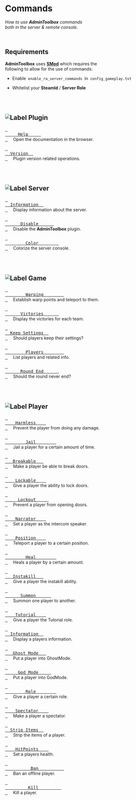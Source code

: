 
<a name = 'Top'></a>

# Commands

*How to use **AdminToolbox** commands* <br>
*both in the server & remote console.*

<br>

## Requirements

**AdminToolbox** uses **[SMod]** which requires the <br>
following to allow for the use of commands:

- Enable  `enable_ra_server_commands`  in  `config_gameplay.txt`

- Whitelist your **SteamId** / **Server Role**

<br>
<br>

## ![Label Plugin]

[<kbd> <br>     Help     <br> </kbd>][Plugin Help]   
Open the documentation in the browser.

[<kbd> <br>  Version  <br> </kbd>][Plugin Version]   
Plugin version related operations.

<br>
<br>

## ![Label Server]

[<kbd> <br>  Information  <br> </kbd>][Server Info]   
Display information about the server.

[<kbd> <br>      Disable      <br> </kbd>][Server Disable]   
Disable the **AdminToolbox** plugin.

[<kbd> <br>        Color        <br> </kbd>][Server Color]   
Colorize the server console.

<br>
<br>

## ![Label Game]

[<kbd> <br>        Warping        <br> </kbd>][Game Warp]   
Establish warp points and teleport to them.

[<kbd> <br>      Victories      <br> </kbd>][Game Victory]   
Display the victories for each team.

[<kbd> <br>  Keep Settings  <br> </kbd>][Game Remember]   
Should players keep their settings?

[<kbd> <br>        Players        <br> </kbd>][Game Players]   
List players and related info.

[<kbd> <br>      Round End      <br> </kbd>][Game End]   
Should the round never end?

<br>
<br>
  
## ![Label Player]

[<kbd> <br>    Harmless    <br> </kbd>][Player Harmless]   
Prevent the player from doing any damage.

[<kbd> <br>        Jail        <br> </kbd>][Player Jail]   
Jail a player for a certain amount of time.

[<kbd> <br>   Breakable   <br> </kbd>][Player Break]   
Make a player be able to break doors.

[<kbd> <br>    Lockable    <br> </kbd>][Player Keys]   
Give a player the ability to lock doors.

[<kbd> <br>     Lockout     <br> </kbd>][Player Locked]   
Prevent a player from opening doors.

[<kbd> <br>    Narrator    <br> </kbd>][Player Narrator]   
Set a player as the intercom speaker.

[<kbd> <br>    Position    <br> </kbd>][Player Position]   
Teleport a player to a certain position.

[<kbd> <br>        Heal        <br> </kbd>][Player Heal]   
Heals a player by a certain amount.

[<kbd> <br>   Instakill   <br> </kbd>][Player Instakill]   
Give a player the instakill ability.

[<kbd> <br>      Summon      <br> </kbd>][Player Summon]   
Summon one player to another.

[<kbd> <br>    Tutorial    <br> </kbd>][Player Tutorial]   
Give a player the Tutorial role.

[<kbd> <br>  Information  <br> </kbd>][Player Info]   
Display a players information.

[<kbd> <br>   Ghost Mode   <br> </kbd>][Player Ghost]   
Put a player into GhostMode.

[<kbd> <br>     God Mode     <br> </kbd>][Player God]   
Put a player into GodMode.

[<kbd> <br>        Role        <br> </kbd>][Player Role]   
Give a player a certain role.

[<kbd> <br>    Spectator    <br> </kbd>][Player Spectator]   
Make a player a spectator.

[<kbd> <br>  Strip Items  <br> </kbd>][Player Strip]   
Strip the items of a player.

[<kbd> <br>    HitPoints    <br> </kbd>][Player HitPoints]   
Set a players health.

[<kbd> <br>          Ban          <br> </kbd>][Player Ban]   
Ban an offline player.

[<kbd> <br>         Kill         <br> </kbd>][Player Kill]   
Kill a player.

<br>


<!----------------------------------------------------------------------------->

[SMod]: https://github.com/ServerMod/Smod2


<!-------------------------------[ Commands ]---------------------------------->

[Plugin Version]: Commands/Plugin/Version.md
[Plugin Help]: Commands/Plugin/Help.md

[Server Disable]: Commands/Server/Disable.md
[Server Color]: Commands/Server/Color.md
[Server Info]: Commands/Server/Info.md

[Game Remember]: Commands/Game/Remember.md
[Game Players]: Commands/Game/Players.md
[Game Victory]: Commands/Game/Victory.md
[Game Warp]: Commands/Game/Warp.md
[Game End]: Commands/Game/End.md

[Player Spectator]: Commands/Player/Spectator.md
[Player Instakill]: Commands/Player/Instakill.md
[Player HitPoints]: Commands/Player/HitPoints.md
[Player Harmless]: Commands/Player/Harmless.md
[Player Tutorial]: Commands/Player/Tutorial.md
[Player Position]: Commands/Player/Position.md
[Player Narrator]: Commands/Player/Narrator.md
[Player Locked]: Commands/Player/Locked.md
[Player Summon]: Commands/Player/Summon.md
[Player Ghost]: Commands/Player/Ghost.md
[Player Strip]: Commands/Player/Strip.md
[Player Break]: Commands/Player/Break.md
[Player Heal]: Commands/Player/Heal.md
[Player Keys]: Commands/Player/Keys.md
[Player Info]: Commands/Player/Info.md
[Player Jail]: Commands/Player/Jail.md
[Player Role]: Commands/Player/Role.md
[Player Kill]: Commands/Player/Kill.md
[Player God]: Commands/Player/God.md
[Player Ban]: Commands/Player/Ban.md


<!--------------------------------[ Labels ]----------------------------------->

[Label Player]: https://img.shields.io/badge/Player-A9225C?style=for-the-badge&logoColor=white&logo=ActiGraph
[Label Server]: https://img.shields.io/badge/Server-0D597F?style=for-the-badge&logoColor=white&logo=GoogleSearchConsole
[Label Plugin]: https://img.shields.io/badge/Plugin-02303A?style=for-the-badge&logoColor=white&logo=Buffer
[Label Game]: https://img.shields.io/badge/Game-569A31?style=for-the-badge&logoColor=white&logo=SCPFoundation
